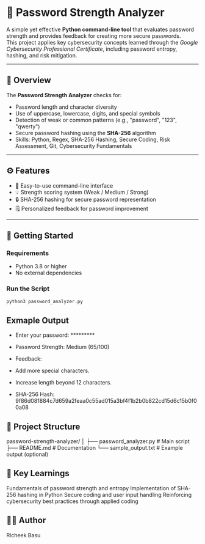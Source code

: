 # 🔐 Password Strength Analyzer

A simple yet effective **Python command-line tool** that evaluates password strength and provides feedback for creating more secure passwords.  
This project applies key cybersecurity concepts learned through the *Google Cybersecurity Professional Certificate*, including password entropy, hashing, and risk mitigation.

---

## 🧠 Overview

The **Password Strength Analyzer** checks for:
- Password length and character diversity  
- Use of uppercase, lowercase, digits, and special symbols  
- Detection of weak or common patterns (e.g., "password", "123", "qwerty")  
- Secure password hashing using the **SHA-256** algorithm
- Skills: Python, Regex, SHA-256 Hashing, Secure Coding, Risk Assessment, Git, Cybersecurity Fundamentals


---

## ⚙️ Features

- 🧩 Easy-to-use command-line interface  
- 💡 Strength scoring system (Weak / Medium / Strong)  
- 🔒 SHA-256 hashing for secure password representation  
- 🗒️ Personalized feedback for password improvement  

---

## 🚀 Getting Started

### Requirements
- Python 3.8 or higher  
- No external dependencies  

### Run the Script
```bash
python3 password_analyzer.py
```

## Exmaple Output
- Enter your password: *********

- Password Strength: Medium (65/100)
- Feedback:
- Add more special characters.
- Increase length beyond 12 characters.

- SHA-256 Hash: 9f86d081884c7d659a2feaa0c55ad015a3bf4f1b2b0b822cd15d6c15b0f00a08

## 📁 Project Structure

password-strength-analyzer/
│
├── password_analyzer.py      # Main script
├── README.md                 # Documentation
└── sample_output.txt         # Example output (optional)

## 🧩 Key Learnings

Fundamentals of password strength and entropy
Implementation of SHA-256 hashing in Python
Secure coding and user input handling
Reinforcing cybersecurity best practices through applied coding

## 👨‍💻 Author

Richeek Basu

